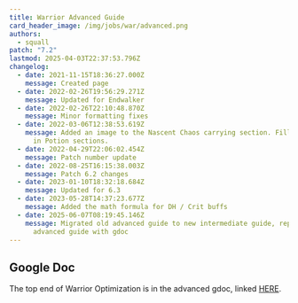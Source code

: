 ```yaml
---
title: Warrior Advanced Guide
card_header_image: /img/jobs/war/advanced.png
authors:
  - squall
patch: "7.2"
lastmod: 2025-04-03T22:37:53.796Z
changelog:
  - date: 2021-11-15T18:36:27.000Z
    message: Created page
  - date: 2022-02-26T19:56:29.271Z
    message: Updated for Endwalker
  - date: 2022-02-26T22:10:48.870Z
    message: Minor formatting fixes
  - date: 2022-03-06T12:38:53.619Z
    message: Added an image to the Nascent Chaos carrying section. Filled some text
      in Potion sections.
  - date: 2022-04-29T22:06:02.454Z
    message: Patch number update
  - date: 2022-08-25T16:15:38.003Z
    message: Patch 6.2 changes
  - date: 2023-01-10T18:32:18.684Z
    message: Updated for 6.3
  - date: 2023-05-28T14:37:23.677Z
    message: Added the math formula for DH / Crit buffs
  - date: 2025-06-07T08:19:45.146Z
    message: Migrated old advanced guide to new intermediate guide, replaced
      advanced guide with gdoc
---
```

## Google Doc

The top end of Warrior Optimization is in the advanced gdoc, linked [HERE](https://docs.google.com/document/d/1c9Ck_Vz0jGmQT4XGgO5zNhkh0BOL_NHiPdccVgqnVxs).